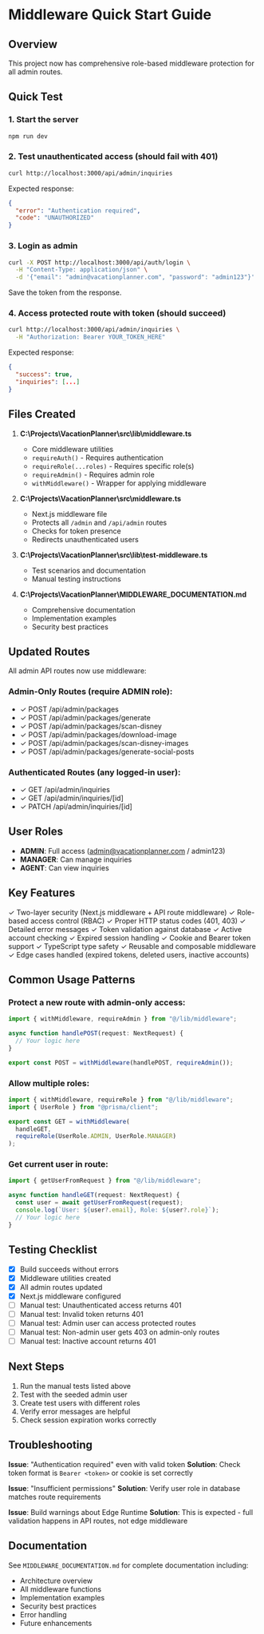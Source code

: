 # Middleware Quick Start Guide

## Overview
This project now has comprehensive role-based middleware protection for all admin routes.

## Quick Test

### 1. Start the server
```bash
npm run dev
```

### 2. Test unauthenticated access (should fail with 401)
```bash
curl http://localhost:3000/api/admin/inquiries
```

Expected response:
```json
{
  "error": "Authentication required",
  "code": "UNAUTHORIZED"
}
```

### 3. Login as admin
```bash
curl -X POST http://localhost:3000/api/auth/login \
  -H "Content-Type: application/json" \
  -d '{"email": "admin@vacationplanner.com", "password": "admin123"}'
```

Save the token from the response.

### 4. Access protected route with token (should succeed)
```bash
curl http://localhost:3000/api/admin/inquiries \
  -H "Authorization: Bearer YOUR_TOKEN_HERE"
```

Expected response:
```json
{
  "success": true,
  "inquiries": [...]
}
```

## Files Created

1. **C:\Projects\VacationPlanner\src\lib\middleware.ts**
   - Core middleware utilities
   - `requireAuth()` - Requires authentication
   - `requireRole(...roles)` - Requires specific role(s)
   - `requireAdmin()` - Requires admin role
   - `withMiddleware()` - Wrapper for applying middleware

2. **C:\Projects\VacationPlanner\src\middleware.ts**
   - Next.js middleware file
   - Protects all `/admin` and `/api/admin` routes
   - Checks for token presence
   - Redirects unauthenticated users

3. **C:\Projects\VacationPlanner\src\lib\test-middleware.ts**
   - Test scenarios and documentation
   - Manual testing instructions

4. **C:\Projects\VacationPlanner\MIDDLEWARE_DOCUMENTATION.md**
   - Comprehensive documentation
   - Implementation examples
   - Security best practices

## Updated Routes

All admin API routes now use middleware:

### Admin-Only Routes (require ADMIN role):
- ✓ POST /api/admin/packages
- ✓ POST /api/admin/packages/generate
- ✓ POST /api/admin/packages/scan-disney
- ✓ POST /api/admin/packages/download-image
- ✓ POST /api/admin/packages/scan-disney-images
- ✓ POST /api/admin/packages/generate-social-posts

### Authenticated Routes (any logged-in user):
- ✓ GET /api/admin/inquiries
- ✓ GET /api/admin/inquiries/[id]
- ✓ PATCH /api/admin/inquiries/[id]

## User Roles

- **ADMIN**: Full access (admin@vacationplanner.com / admin123)
- **MANAGER**: Can manage inquiries
- **AGENT**: Can view inquiries

## Key Features

✓ Two-layer security (Next.js middleware + API route middleware)
✓ Role-based access control (RBAC)
✓ Proper HTTP status codes (401, 403)
✓ Detailed error messages
✓ Token validation against database
✓ Active account checking
✓ Expired session handling
✓ Cookie and Bearer token support
✓ TypeScript type safety
✓ Reusable and composable middleware
✓ Edge cases handled (expired tokens, deleted users, inactive accounts)

## Common Usage Patterns

### Protect a new route with admin-only access:
```typescript
import { withMiddleware, requireAdmin } from "@/lib/middleware";

async function handlePOST(request: NextRequest) {
  // Your logic here
}

export const POST = withMiddleware(handlePOST, requireAdmin());
```

### Allow multiple roles:
```typescript
import { withMiddleware, requireRole } from "@/lib/middleware";
import { UserRole } from "@prisma/client";

export const GET = withMiddleware(
  handleGET,
  requireRole(UserRole.ADMIN, UserRole.MANAGER)
);
```

### Get current user in route:
```typescript
import { getUserFromRequest } from "@/lib/middleware";

async function handleGET(request: NextRequest) {
  const user = await getUserFromRequest(request);
  console.log(`User: ${user?.email}, Role: ${user?.role}`);
  // Your logic here
}
```

## Testing Checklist

- [x] Build succeeds without errors
- [x] Middleware utilities created
- [x] All admin routes updated
- [x] Next.js middleware configured
- [ ] Manual test: Unauthenticated access returns 401
- [ ] Manual test: Invalid token returns 401
- [ ] Manual test: Admin user can access protected routes
- [ ] Manual test: Non-admin user gets 403 on admin-only routes
- [ ] Manual test: Inactive account returns 401

## Next Steps

1. Run the manual tests listed above
2. Test with the seeded admin user
3. Create test users with different roles
4. Verify error messages are helpful
5. Check session expiration works correctly

## Troubleshooting

**Issue**: "Authentication required" even with valid token
**Solution**: Check token format is `Bearer <token>` or cookie is set correctly

**Issue**: "Insufficient permissions"
**Solution**: Verify user role in database matches route requirements

**Issue**: Build warnings about Edge Runtime
**Solution**: This is expected - full validation happens in API routes, not edge middleware

## Documentation

See `MIDDLEWARE_DOCUMENTATION.md` for complete documentation including:
- Architecture overview
- All middleware functions
- Implementation examples
- Security best practices
- Error handling
- Future enhancements
